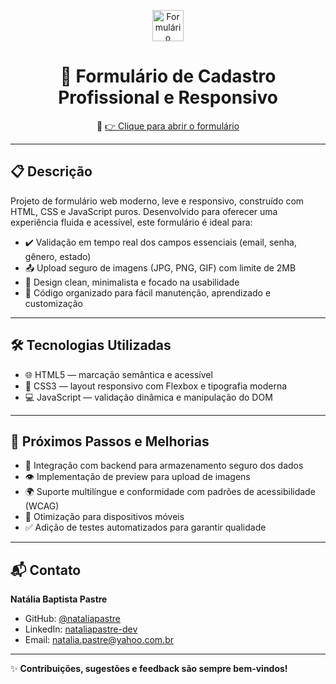 <p align="center">  
  <img src="https://img.icons8.com/ios-filled/50/000000/edit-property.png" alt="Formulário" width="50" height="50"/>
</p>

<h1 align="center">📝 Formulário de Cadastro Profissional e Responsivo</h1>

<p align="center">
  🚀 <a href="https://natipastre.github.io/Formul-rio-de-Cadastro-Profissional-e-Responsivo/" target="_blank">👉 Clique para abrir o formulário</a>
</p>

---

## 📋 Descrição

Projeto de formulário web moderno, leve e responsivo, construído com HTML, CSS e JavaScript puros. Desenvolvido para oferecer uma experiência fluida e acessível, este formulário é ideal para:

- ✔️ Validação em tempo real dos campos essenciais (email, senha, gênero, estado)  
- 📤 Upload seguro de imagens (JPG, PNG, GIF) com limite de 2MB  
- 🎨 Design clean, minimalista e focado na usabilidade  
- 🧩 Código organizado para fácil manutenção, aprendizado e customização  

---

## 🛠️ Tecnologias Utilizadas

- 🌐 HTML5 — marcação semântica e acessível  
- 🎨 CSS3 — layout responsivo com Flexbox e tipografia moderna  
- 💻 JavaScript — validação dinâmica e manipulação do DOM  

---

## 🔮 Próximos Passos e Melhorias

- 🔐 Integração com backend para armazenamento seguro dos dados  
- 👁️ Implementação de preview para upload de imagens  
- 🌍 Suporte multilíngue e conformidade com padrões de acessibilidade (WCAG)  
- 📱 Otimização para dispositivos móveis  
- ✅ Adição de testes automatizados para garantir qualidade  

---

## 📬 Contato

**Natália Baptista Pastre**  
- GitHub: [@nataliapastre](https://github.com/natipastre)  
- LinkedIn: [nataliapastre-dev](https://www.linkedin.com/in/nataliapastre-dev/)  
- Email: natalia.pastre@yahoo.com.br

---

✨ **Contribuições, sugestões e feedback são sempre bem-vindos!**

